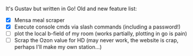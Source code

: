 It's Gustav but written in Go!
Old and new feature list:
- [x] Mensa meal scraper
- [x] Execute console cmds via slash commands (including a password!)
- [ ] plot the local b-field of my room (works partially, plotting in go is pain)
- [ ] Scrap the Ozon value for HD (may never work, the website is crap, perhaps I'll make my own station...)
